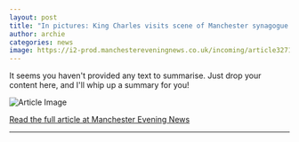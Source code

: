 ```yaml
---
layout: post
title: "In pictures: King Charles visits scene of Manchester synagogue attack"
author: archie
categories: news
image: https://i2-prod.manchestereveningnews.co.uk/incoming/article32714813.ece/ALTERNATES/s1200/0_JRP_MEN_201025_king_012JPG.jpg
---
```

It seems you haven't provided any text to summarise. Just drop your content here, and I'll whip up a summary for you!

![Article Image](https://i2-prod.manchestereveningnews.co.uk/incoming/article32714813.ece/ALTERNATES/s1200/0_JRP_MEN_201025_king_012JPG.jpg)

[Read the full article at Manchester Evening News](https://www.manchestereveningnews.co.uk/news/greater-manchester-news/gallery/pictures-king-charles-visits-scene-32714716)

---
